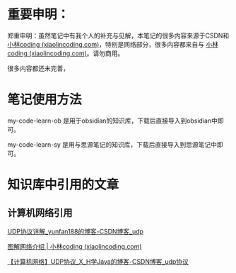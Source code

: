 # 重要申明：

郑重申明：虽然笔记中有我个人的补充与见解，本笔记的很多内容来源于CSDN和 [小林coding (xiaolincoding.com)](https://xiaolincoding.com/)，特别是网络部分，很多内容都来自与 [小林coding (xiaolincoding.com)](https://xiaolincoding.com/)。请勿商用。



很多内容都还未完善，



# 笔记使用方法

my-code-learn-ob 是用于obsidian的知识库，下载后直接导入到obsidian中即可。



my-code-learn-sy 是用与思源笔记的知识库，下载后直接导入到思源笔记中即可。



# 知识库中引用的文章

## 计算机网络引用

[UDP协议详解_yunfan188的博客-CSDN博客_udp](https://blog.csdn.net/u010429831/article/details/120010948)

[图解网络介绍 | 小林coding (xiaolincoding.com)](https://xiaolincoding.com/network/)

[【计算机网络】UDP协议_X_H学Java的博客-CSDN博客_udp协议](https://blog.csdn.net/qq_58710208/article/details/126117854)